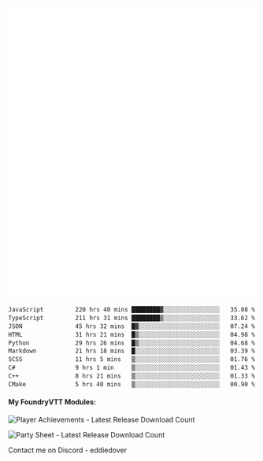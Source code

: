 
![](https://raw.githubusercontent.com/eddiedover/ghstats/master/generated/overview.svg)
![](https://raw.githubusercontent.com/eddiedover/ghstats/master/generated/languages.svg)

<!--START_SECTION:waka-->

```txt
JavaScript         220 hrs 40 mins ████████▓░░░░░░░░░░░░░░░░   35.08 %
TypeScript         211 hrs 31 mins ████████▒░░░░░░░░░░░░░░░░   33.62 %
JSON               45 hrs 32 mins  █▓░░░░░░░░░░░░░░░░░░░░░░░   07.24 %
HTML               31 hrs 21 mins  █▒░░░░░░░░░░░░░░░░░░░░░░░   04.98 %
Python             29 hrs 26 mins  █▒░░░░░░░░░░░░░░░░░░░░░░░   04.68 %
Markdown           21 hrs 18 mins  █░░░░░░░░░░░░░░░░░░░░░░░░   03.39 %
SCSS               11 hrs 5 mins   ▒░░░░░░░░░░░░░░░░░░░░░░░░   01.76 %
C#                 9 hrs 1 min     ▒░░░░░░░░░░░░░░░░░░░░░░░░   01.43 %
C++                8 hrs 21 mins   ▒░░░░░░░░░░░░░░░░░░░░░░░░   01.33 %
CMake              5 hrs 40 mins   ▒░░░░░░░░░░░░░░░░░░░░░░░░   00.90 %
```

<!--END_SECTION:waka-->

#### My FoundryVTT Modules:

  ![Player Achievements - Latest Release Download Count](https://img.shields.io/badge/dynamic/json?label=Player%20Achievements%20-%20Downloads@latest&query=assets%5B1%5D.download_count&url=https%3A%2F%2Fapi.github.com%2Frepos%2FEddieDover%2Ffvtt-player-achievements%2Freleases%2Flatest)

  ![Party Sheet - Latest Release Download Count](https://img.shields.io/badge/dynamic/json?label=Party%20Sheet%20-%20Downloads@latest&query=assets%5B1%5D.download_count&url=https%3A%2F%2Fapi.github.com%2Frepos%2FEddieDover%2Ffvtt-party-sheet%2Freleases%2Flatest)

<a rel="me" href="https://techhub.social/@EddieDover"></a>

Contact me on Discord - eddiedover
